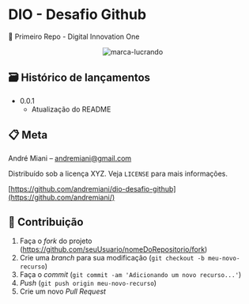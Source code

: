# DIO - Desafio Github

📜  Primeiro Repo - Digital Innovation One

<p align="center">
<img src="https://i.ibb.co/ZzZLK98/marca-lucrando.png" alt="marca-lucrando" border="0">
</p>

## 🗃 Histórico de lançamentos

* 0.0.1
    * Atualização do README

## 📋 Meta

André Miani – andremiani@gmail.com

Distribuído sob a licença XYZ. Veja `LICENSE` para mais informações.

[https://github.com/andremiani/dio-desafio-github](https://github.com/andremiani/)

## 🚀 Contribuição

1. Faça o _fork_ do projeto (<https://github.com/seuUsuario/nomeDoRepositorio/fork>)
2. Crie uma _branch_ para sua modificação (`git checkout -b meu-novo-recurso`)
3. Faça o _commit_ (`git commit -am 'Adicionando um novo recurso...'`)
4. _Push_ (`git push origin meu-novo-recurso`)
5. Crie um novo _Pull Request_

